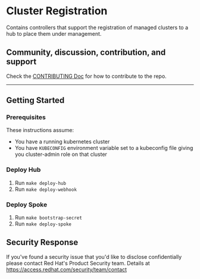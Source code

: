 # Cluster Registration

Contains controllers that support the registration of managed clusters to a hub to
place them under management.

## Community, discussion, contribution, and support

Check the [CONTRIBUTING Doc](CONTRIBUTING.md) for how to contribute to the repo.

<!--

You can reach the maintainers of this project at:

- [#xxx on Slack](https://slack.com/signin?redir=%2Fmessages%2Fxxx)

-->

------

## Getting Started

### Prerequisites

These instructions assume:

- You have a running kubernetes cluster
- You have `KUBECONFIG` environment variable set to a kubeconfig file giving you cluster-admin
  role on that cluster

### Deploy Hub

1. Run `make deploy-hub`
2. Run `make deploy-webhook`

### Deploy Spoke

1. Run `make bootstrap-secret`
2. Run `make deploy-spoke`

## Security Response

If you've found a security issue that you'd like to disclose confidentially please contact
Red Hat's Product Security team. Details at https://access.redhat.com/security/team/contact

<!--
## XXX References

If you have any further question about xxx, please refer to
[XXX help documentation](docs/xxx_help.md) for further information.
-->